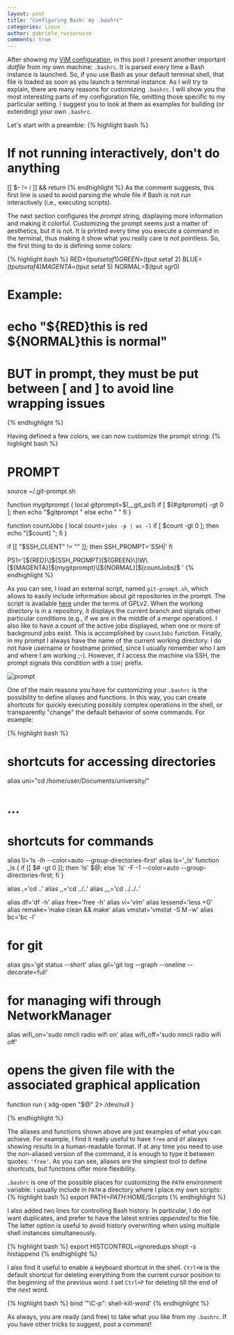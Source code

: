 ```yaml
---
layout: post
title: "Configuring Bash: my .bashrc"
categories: Linux
author: gabriele_russorusso
comments: true
---
```


After showing my [ViM
configuration](http://hopandfork.org/2017/01/20/my-vimrc.html), in this post I
present another important *dotfile* from my own machine: `.bashrc`. It is parsed
every time a Bash
instance is launched. So, if you use Bash as your default terminal shell, that
file is loaded as soon as you launch a terminal instance.
As I will try to explain, there are many reasons for customizing `.bashrc`. I will
show you the most interesting parts of my configuration file, omitting those
specific to my particular setting. I suggest you to
look at them as examples for building (or extending) your own `.bashrc`.


Let's start with a preamble:
{% highlight bash %}
# If not running interactively, don't do anything
[[ $- != *i* ]] && return
{% endhighlight %}
As the comment suggests, this first line is used to avoid parsing the whole file
if Bash is not run interactively (i.e., executing scripts).

The next section configures the *prompt* string, displaying more information and
making it colorful. Customizing the prompt seems just a matter of aesthetics, but it is not.
It is printed every time you execute a command in the terminal, thus making it
show what you really care is not pointless. So, the first thing to do is defining some colors:

{% highlight bash %}
RED=$(tput setaf 1)
GREEN=$(tput setaf 2)
BLUE=$(tput setaf 4)
MAGENTA=$(tput setaf 5)
NORMAL=$(tput sgr0)
# Example:
# echo "${RED}this is red ${NORMAL}this is normal"
# BUT in prompt, they must be put between \[ and \] to avoid line wrapping issues
{% endhighlight %}

Having defined a few colors, we can now customize the prompt string:
{% highlight bash %}
# PROMPT
source ~/.git-prompt.sh

function mygitprompt
{
	local gitprompt=$(__git_ps1)
	if [ ${#gitprompt} -gt 0 ]; then
		echo "$gitprompt "
	else
		echo " "
	fi
}

function countJobs
{
	local count=`jobs -p | wc -l`
	if [ $count -gt 0 ]; then
		echo "[$count] ";
	fi
}

if [[ "$SSH_CLIENT" != "" ]]; then
	SSH_PROMPT='SSH|'
fi

PS1='\[${RED}\]${SSH_PROMPT}\[${GREEN}\]\W\[${MAGENTA}\]$(mygitprompt)\[${NORMAL}\]$(countJobs)\$ '
{% endhighlight %}

As you can see, I load an external script, named `git-prompt.sh`, which allows to
easily include information about *git* repositories in the prompt. The script is
available
[here](https://github.com/git/git/blob/master/contrib/completion/git-prompt.sh)
under the terms of GPLv2. When the working directory is in a repository, it
displays the current branch and signals other particular conditions (e.g., if we
		are in the middle of a *merge* operation). I also like to have a
count of the active jobs displayed, when one or more of background jobs exist.
This is accomplished by `countJobs` function. Finally, in my prompt I always
have the name of the current working directory. I do not have username or
hostname printed, since I usually remember who I am and where I am working ;-). However,
if I access the machine via SSH, the prompt signals this condition with
a `SSH|` prefix.

![prompt](https://raw.githubusercontent.com/hopandfork/hopandfork.github.io/master/public/images/post/my-bashrc.png)

One of the main reasons you have for customizing your `.bashrc` is the
possibility to define aliases and functions. In this way, you can create shortcuts for
quickly executing possibly complex operations in the shell, or transparently
"change" the default behavior of some commands. For example:

{% highlight bash %}
# shortcuts for accessing directories
alias uni="cd /home/user/Documents/university/"
# ...

# shortcuts for commands
alias ll='ls -lh --color=auto --group-directories-first'
alias ls='_ls'
function _ls
{
	if [[ $# -gt 0 ]]; then
		'ls' $@;
	else
		'ls' -F -1 --color=auto --group-directories-first;
	fi
}

alias ,='cd ..'
alias ,,='cd ../..'
alias ,,,='cd ../../..'

alias df='df -h'
alias free='free -h'
alias vi='vim'
alias lessend='less +G'
alias remake='make clean && make'
alias vmstat='vmstat -S M -w'
alias bc='bc -l'

# for git
alias gis='git status --short'
alias gil='git log --graph --oneline --decorate=full'

# for managing wifi through NetworkManager
alias wifi_on='sudo nmcli radio wifi on'
alias wifi_off='sudo nmcli radio wifi off'

# opens the given file with the associated graphical application
function run
{
	xdg-open "$@" 2> /dev/null 
}

{% endhighlight %}

The aliases and functions shown above are just examples of what you can achieve.
For example, I find it really useful to have `free` and `df` always showing results in a
human-readable format. If at any time you need to use the non-aliased version of
the command, it is enough to type it between quotes: `'free'`. As you
can see, aliases are the
simplest tool to define shortcuts, but functions offer more flexibility.

`.bashrc` is one of the possible places for customizing the `PATH` environment
variable. I usually include in `PATH` a directory where I place my own scripts:
{% highlight bash %}
export PATH=$PATH:$HOME/Scripts
{% endhighlight %}

I also added two lines for controlling Bash history. In particular, I do not
want duplicates, and prefer to have the latest entries *appended* to the file.
The latter option is useful to avoid history overwriting when using multiple
shell instances simultaneously. 

{% highlight bash %}
export HISTCONTROL=ignoredups
shopt -s histappend
{% endhighlight %}

I also find it useful to enable a keyboard shortcut in the shell. `Ctrl+W` is
the default shortcut for deleting everything from the current cursor position to
the beginning of the previous word. I set `Ctrl+P` for deleting till the end of
the *next* word.

{% highlight bash %}
bind '"\C-p": shell-kill-word'
{% endhighlight %}

As always, you are ready (and free) to take what you like from my `.bashrc`.
If you have other tricks to suggest, post a comment!
